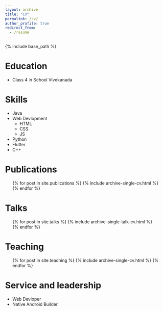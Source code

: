```yaml
---
layout: archive
title: "CV"
permalink: /cv/
author_profile: true
redirect_from:
  - /resume
---
```


{% include base_path %}

Education
======
* Class 4 in School Vivekanada
  
Skills
======
* Java
* Web Devlopment
  * HTML
  * CSS
  * JS
* Python
* Flutter
* C++

Publications
======
  <ul>{% for post in site.publications %}
    {% include archive-single-cv.html %}
  {% endfor %}</ul>
  
Talks
======
  <ul>{% for post in site.talks %}
    {% include archive-single-talk-cv.html %}
  {% endfor %}</ul>
  
Teaching
======
  <ul>{% for post in site.teaching %}
    {% include archive-single-cv.html %}
  {% endfor %}</ul>
  
Service and leadership
======
* Web Devloper
* Native Android Builder
